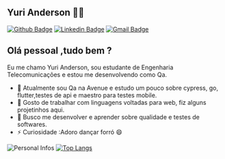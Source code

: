## Yuri Anderson 👨‍💻

[![Github Badge](https://img.shields.io/badge/-Github-000?style=flat-square&logo=Github&logoColor=white&link=https://github.com/yurilobo
)](https://github.com/yurilobo)
[![Linkedin Badge](https://img.shields.io/badge/-LinkedIn-blue?style=flat-square&logo=Linkedin&logoColor=white&link=https://www.linkedin.com/in/yuri-anderson-lobo/)](https://www.linkedin.com/in/yuri-anderson-lobo/)
[![Gmail Badge](https://img.shields.io/badge/-Gmail-c14438?style=flat-square&logo=Gmail&logoColor=white&link=mailto:yuri.anderson.lobo@gmail.com)](mailto:yuri.anderson.lobo@gmail.com)

## Olá pessoal ,tudo bem ?

Eu me chamo Yuri Anderson, sou estudante de Engenharia Telecomunicações e estou me desenvolvendo como Qa.


- 🌱 Atualmente sou Qa na Avenue e estudo um pouco sobre cypress, go, flutter,testes de api e maestro para testes mobile.
- 📰 Gosto de trabalhar com linguagens voltadas para web, fiz alguns projetinhos aqui.
- 📡 Busco me desenvolver e aprender sobre qualidade e testes de softwares.
- ⚡ Curiosidade :Adoro dançar forró 😄




![Personal Infos](https://github-readme-stats.vercel.app/api?username=yurilobo&show_icons=true&count_private=true&show_icons=true&icon_color=000505&title_color=000505&text_color=000505&hide_border=true)
[![Top Langs](https://github-readme-stats.vercel.app/api/top-langs/?username=yurilobo&hide=html,css&layout=compact&count_private=true&title_color=453DB8&hide_border=true)](https://github.com/yurilobo)
